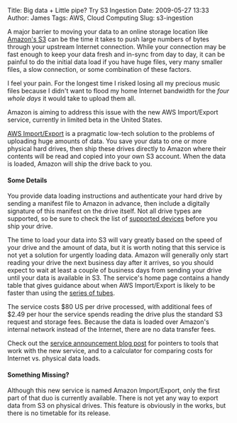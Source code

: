 Title: Big data + Little pipe? Try S3 Ingestion
Date: 2009-05-27 13:33
Author: James
Tags: AWS, Cloud Computing
Slug: s3-ingestion

A major barrier to moving your data to an online storage location like
[Amazon's S3][] can be the time it takes to push large numbers of bytes
through your upstream Internet connection. While your connection may be
fast enough to keep your data fresh and in-sync from day to day, it can
be painful to do the initial data load if you have huge files, very many
smaller files, a slow connection, or some combination of these factors.

I feel your pain. For the longest time I risked losing all my precious
music files because I didn't want to flood my home Internet bandwidth
for the *four whole days* it would take to upload them all.

Amazon is aiming to address this issue with the new AWS Import/Export
service, currently in limited beta in the United States.  
<!--more-->  
[AWS Import/Export][] is a pragmatic low-tech solution to the problems
of uploading huge amounts of data. You save your data to one or more
physical hard drives, then ship these drives directly to Amazon where
their contents will be read and copied into your own S3 account. When
the data is loaded, Amazon will ship the drive back to you.

#### Some Details

You provide data loading instructions and authenticate your hard drive
by sending a manifest file to Amazon in advance, then include a
digitally signature of this manifest on the drive itself. Not all drive
types are supported, so be sure to check the list of [supported
devices][] before you ship your drive.

The time to load your data into S3 will vary greatly based on the speed
of your drive and the amount of data, but it is worth noting that this
service is not yet a solution for urgently loading data. Amazon will
generally only start reading your drive the next business day after it
arrives, so you should expect to wait at least a couple of business days
from sending your drive until your data is available in S3. The
service's home page contains a handy table that gives guidance about
when AWS Import/Export is likely to be faster than using the [series of
tubes][].

The service costs $80 US per drive processed, with additional fees of
$2.49 per hour the service spends reading the drive plus the standard
S3 request and storage fees. Because the data is loaded over Amazon's
internal network instead of the Internet, there are no data transfer
fees.

Check out the [service announcement blog post][] for pointers to tools
that work with the new service, and to a calculator for comparing costs
for Internet vs. physical data loads.

#### Something Missing?

Although this new service is named Amazon Import/Export, only the first
part of that duo is currently available. There is not yet any way to
export data from S3 on physical drives. This feature is obviously in the
works, but there is no timetable for its release.

  [Amazon's S3]: http://aws.amazon.com/s3
  [AWS Import/Export]: http://aws.amazon.com/importexport/
  [supported devices]: http://aws.amazon.com/importexport/#supported_devices
  [series of tubes]: http://www.google.com/url?sa=t&source=web&ct=res&cd=1&url=http%3A%2F%2Fen.wikipedia.org%2Fwiki%2FSeries_of_tubes&ei=L58dSvT6HYXAswPr8cSKCg&usg=AFQjCNHdJsGnyTipISFGyeER5jfAAy8VMg&sig2=YgVJVZkfv6a1uasRwSo5aA
  [service announcement blog post]: http://aws.typepad.com/aws/2009/05/send-us-that-data.html
